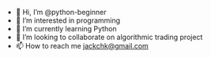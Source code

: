 - 👋 Hi, I’m @python-beginner
- 👀 I’m interested in programming
- 🌱 I’m currently learning Python
- 💞️ I’m looking to collaborate on algorithmic trading project
- 📫 How to reach me jackchk@gmail.com

<!---
python-beginner/python-beginner is a ✨ special ✨ repository because its `README.md` (this file) appears on your GitHub profile.
You can click the Preview link to take a look at your changes.
--->
